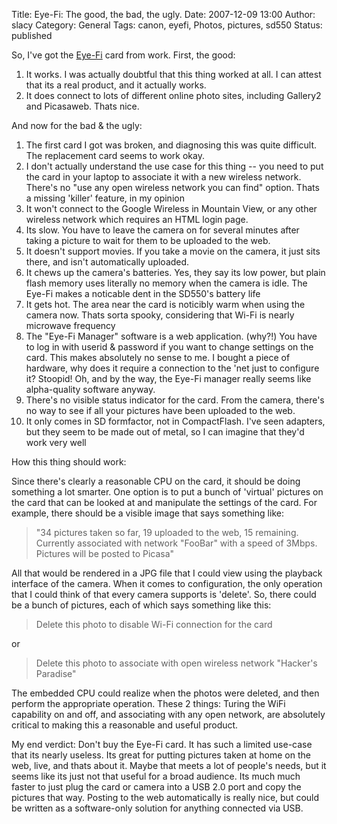 Title: Eye-Fi: The good, the bad, the ugly.
Date: 2007-12-09 13:00
Author: slacy
Category: General
Tags: canon, eyefi, Photos, pictures, sd550
Status: published

So, I've got the [Eye-Fi](http://eye.fi) card from work. First, the
good:

1.  It works. I was actually doubtful that this thing worked at all. I
    can attest that its a real product, and it actually works.
2.  It does connect to lots of different online photo sites, including
    Gallery2 and Picasaweb. Thats nice.

And now for the bad & the ugly:

1.  The first card I got was broken, and diagnosing this was
    quite difficult. The replacement card seems to work okay.
2.  I don't actually understand the use case for this thing -- you need
    to put the card in your laptop to associate it with a new
    wireless network. There's no "use any open wireless network you can
    find" option. Thats a missing 'killer' feature, in my opinion
3.  It won't connect to the Google Wireless in Mountain View, or any
    other wireless network which requires an HTML login page.
4.  Its slow. You have to leave the camera on for several minutes after
    taking a picture to wait for them to be uploaded to the web.
5.  It doesn't support movies. If you take a movie on the camera, it
    just sits there, and isn't automatically uploaded.
6.  It chews up the camera's batteries. Yes, they say its low power, but
    plain flash memory uses literally no memory when the camera is idle.
    The Eye-Fi makes a noticable dent in the SD550's battery life
7.  It gets hot. The area near the card is noticibly warm when using the
    camera now. Thats sorta spooky, considering that Wi-Fi is nearly
    microwave frequency
8.  The "Eye-Fi Manager" software is a web application. (why?!) You have
    to log in with userid & password if you want to change settings on
    the card. This makes absolutely no sense to me. I bought a piece of
    hardware, why does it require a connection to the 'net just to
    configure it? Stoopid! Oh, and by the way, the Eye-Fi manager really
    seems like alpha-quality software anyway.
9.  There's no visible status indicator for the card. From the camera,
    there's no way to see if all your pictures have been uploaded to
    the web.
10. It only comes in SD formfactor, not in CompactFlash. I've seen
    adapters, but they seem to be made out of metal, so I can imagine
    that they'd work very well

How this thing should work:

Since there's clearly a reasonable CPU on the card, it should be doing
something a lot smarter. One option is to put a bunch of 'virtual'
pictures on the card that can be looked at and manipulate the settings
of the card. For example, there should be a visible image that says
something like:

> "34 pictures taken so far, 19 uploaded to the web, 15 remaining.
> Currently associated with network "FooBar" with a speed of 3Mbps.
> Pictures will be posted to Picasa"

All that would be rendered in a JPG file that I could view using the
playback interface of the camera. When it comes to configuration, the
only operation that I could think of that every camera supports is
'delete'. So, there could be a bunch of pictures, each of which says
something like this:

> Delete this photo to disable Wi-Fi connection for the card

or

> Delete this photo to associate with open wireless network "Hacker's
> Paradise"

The embedded CPU could realize when the photos were deleted, and then
perform the appropriate operation. These 2 things: Turing the WiFi
capability on and off, and associating with any open network, are
absolutely critical to making this a reasonable and useful product.

My end verdict: Don't buy the Eye-Fi card. It has such a limited
use-case that its nearly useless. Its great for putting pictures taken
at home on the web, live, and thats about it. Maybe that meets a lot of
people's needs, but it seems like its just not that useful for a broad
audience. Its much much faster to just plug the card or camera into a
USB 2.0 port and copy the pictures that way. Posting to the web
automatically is really nice, but could be written as a software-only
solution for anything connected via USB.
